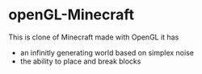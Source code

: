 # openGL-Minecraft

This is clone of Minecraft made with OpenGL it has 
- an infinitly generating world based on simplex noise
- the ability to place and break blocks
